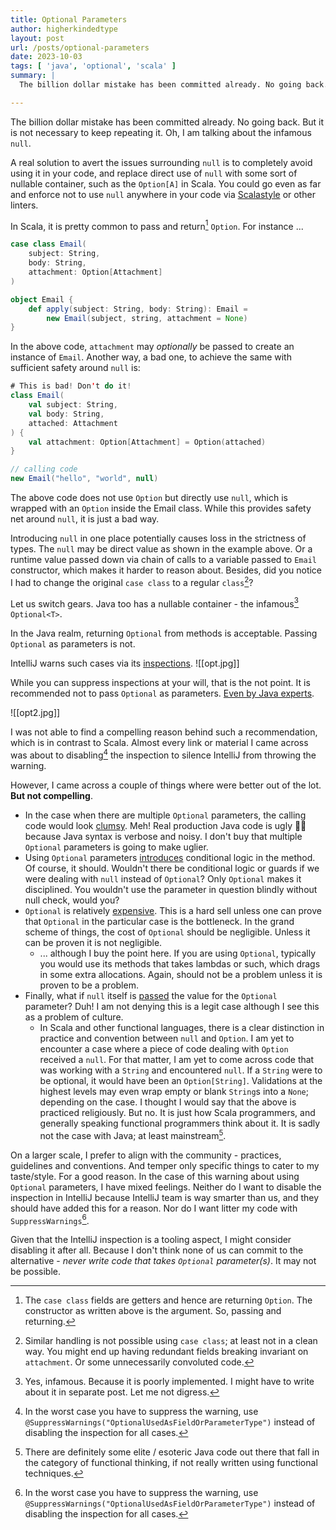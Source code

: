 ```yaml
---
title: Optional Parameters
author: higherkindedtype
layout: post
url: /posts/optional-parameters
date: 2023-10-03
tags: [ 'java', 'optional', 'scala' ]
summary: |
  The billion dollar mistake has been committed already. No going back. But it is not necessary to keep repeating it. Oh, I am talking about the infamous `null`. Would Java's `Optional` come to the rescue? Or are there any ironic "Don'ts" when using `Optional`?

---
```


The billion dollar mistake has been committed already. No going back. But it is not necessary to keep repeating it. Oh, I am talking about the infamous `null`.

A real solution to avert the issues surrounding `null` is to completely avoid using it in your code, and replace direct use of `null` with some sort of nullable container, such as the `Option[A]` in Scala. You could go even as far and enforce not to use `null` anywhere in your code via [Scalastyle](https://www.scalastyle.org/) or other linters.

In Scala, it is pretty common to pass and return[^1] `Option`. For instance ...

```scala
case class Email(
	subject: String,
	body: String,
	attachment: Option[Attachment]
)

object Email {
	def apply(subject: String, body: String): Email =
		new Email(subject, string, attachment = None)
}
```

In the above code, `attachment` may *optionally* be passed to create an instance of `Email`. Another way, a bad one, to achieve the same with sufficient safety around `null` is:

```scala
# This is bad! Don't do it!
class Email(
	val subject: String,
	val body: String,
	attached: Attachment
) {
	val attachment: Option[Attachment] = Option(attached)
}

// calling code
new Email("hello", "world", null)
```

The above code does not use `Option` but directly use `null`, which is wrapped with an `Option` inside the Email class. While this provides safety net around `null`, it is just a bad way.

Introducing `null` in one place potentially causes loss in the strictness of types. The `null`  may be direct value as shown in the example above. Or a runtime value passed down via chain of calls to a variable passed to `Email` constructor, which makes it harder to reason about. Besides, did you notice I had to change the original `case class` to a regular `class`[^2]?

Let us switch gears. Java too has a nullable container - the infamous[^0] `Optional<T>`.

In the Java realm, returning `Optional` from methods is acceptable. Passing `Optional` as parameters is not.

IntelliJ warns such cases via its [inspections](https://www.jetbrains.com/help/idea/code-inspection.html).
![[opt.jpg]]

While you can suppress inspections at your will, that is the not point. It is recommended not to pass `Optional` as parameters. [Even by Java experts](https://stackoverflow.com/a/26328555).

![[opt2.jpg]]

I was not able to find a compelling reason behind such a recommendation, which is in contrast to Scala. Almost every link or material I came across was about to disabling[^3] the inspection to silence IntelliJ from throwing the warning.

However, I came across a couple of things where were better out of the lot. **But not compelling**.

- In the case when there are multiple `Optional` parameters, the calling code would look [clumsy](http://dolszewski.com/java/java-8-optional-use-cases/). Meh! Real production Java code is ugly 🤷‍♂️ because Java syntax is verbose and noisy. I don't buy that multiple `Optional` parameters is going to make uglier.
- Using `Optional` parameters [introduces](https://stackoverflow.com/a/31923105) conditional logic in the method. Of course, it should. Wouldn't there be conditional logic or guards if we were dealing with `null` instead of `Optional`? Only `Optional` makes it disciplined. You wouldn't use the parameter in question blindly without null check, would you?
- `Optional` is relatively [expensive](https://stackoverflow.com/a/31923105). This is a hard sell unless one can prove that `Optional` in the particular case is the bottleneck. In the grand scheme of things, the cost of `Optional` should be negligible. Unless it can be proven it is not negligible.
	- ... although I buy the point here. If you are using `Optional`, typically you would use its methods that takes lambdas or such, which drags in some extra allocations. Again, should not be a problem unless it is proven to be a problem.
- Finally, what if `null` itself is [passed](https://stackoverflow.com/a/31923105) the value for the `Optional` parameter? Duh! I am not denying this is a legit case although I see this as a problem of culture.
	- In Scala and other functional languages, there is a clear distinction in practice and convention between `null` and `Option`. I am yet to encounter a case where a piece of code dealing with `Option` received a `null`. For that matter, I am yet to come across code that was working with a `String` and encountered `null`. If a `String` were to be optional, it would have been an `Option[String]`. Validations at the highest levels may even wrap empty or blank `String`s into a `None`; depending on the case. I thought I would say that the above is practiced religiously. But no. It is just how Scala programmers, and generally speaking functional programmers think about it. It is sadly not the case with Java; at least mainstream[^4].

On a larger scale, I prefer to align with the community - practices, guidelines and conventions. And temper only specific things to cater to my taste/style. For a good reason. In the case of this warning about using `Optional` parameters, I have mixed feelings. Neither do I want to disable the inspection in IntelliJ because IntelliJ team is way smarter than us, and they should have added this for a reason. Nor do I want litter my code with `SuppressWarnings`[^3].

Given that the IntelliJ inspection is a tooling aspect, I might consider disabling it after all. Because I don't think none of us can commit to the alternative - *never write code that takes `Optional` parameter(s)*. It may not be possible.

[^0]: Yes, infamous. Because it is poorly implemented. I might have to write about it in separate post. Let me not digress.
[^1]: The `case class` fields are getters and hence are returning `Option`. The constructor as written above is the argument. So, passing and returning.
[^2]: Similar handling is not possible using `case class`; at least not in a clean way. You might end up having redundant fields breaking invariant on `attachment`. Or some unnecessarily convoluted code.
[^3]: In the worst case you have to suppress the warning, use `@SuppressWarnings("OptionalUsedAsFieldOrParameterType")` instead of disabling the inspection for all cases.
[^4]: There are definitely some elite / esoteric Java code out there that fall in the category of functional thinking, if not really written using functional techniques.
